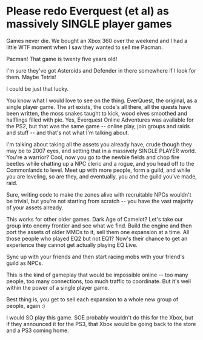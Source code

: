 # Please redo Everquest (et al) as massively SINGLE player games

Games never die. We bought an Xbox 360 over the weekend and I had a little WTF moment when I saw they wanted to sell me Pacman. 

Pacman! That game is twenty five years old!

I'm sure they've got Asteroids and Defender in there somewhere if I look for them. Maybe Tetris!

I could be just that lucky.

You know what I would love to see on the thing. EverQuest, the original, as a single player game. The art exists, the code's all there, all the quests have been written, the moss snakes taught to kick, wood elves smoothed and halflings filled with pie. Yes, Everquest Online Adventures was available for the PS2, but that was the same game -- online play, join groups and raids and stuff -- and that's not what I'm talking about.

I'm talking about taking all the assets you already have, crude though they may be to 2007 eyes, and setting that in a massively SINGLE PLAYER world. You're a warrior? Cool, now you go to the newbie fields and chop fire beetles while chatting up a NPC cleric and a rogue, and you head off to the Commonlands to level. Meet up with more people, form a guild, and while you are leveling, so are they, and eventually, you and the guild you've made, raid.

Sure, writing code to make the zones alive with recruitable NPCs wouldn't be trivial, but you're not starting from scratch -- you have the vast majority of your assets already.

This works for other older games. Dark Age of Camelot? Let's take our group into enemy frontier and see what we find. Build the engine and then port the assets of older MMOs to it, sell them one expansion at a time. All those people who played EQ2 but not EQ1? Now's their chance to get an experience they cannot get actually playing EQ Live. 

Sync up with your friends and then start racing mobs with your friend's guild as NPCs.

This is the kind of gameplay that would be impossible online -- too many people, too many connections, too much traffic to coordinate. But it's well within the power of a single player game.

Best thing is, you get to sell each expansion to a whole new group of people, again :) 

I would SO play this game. SOE probably wouldn't do this for the Xbox, but if they announced it for the PS3, that Xbox would be going back to the store and a PS3 coming home.
